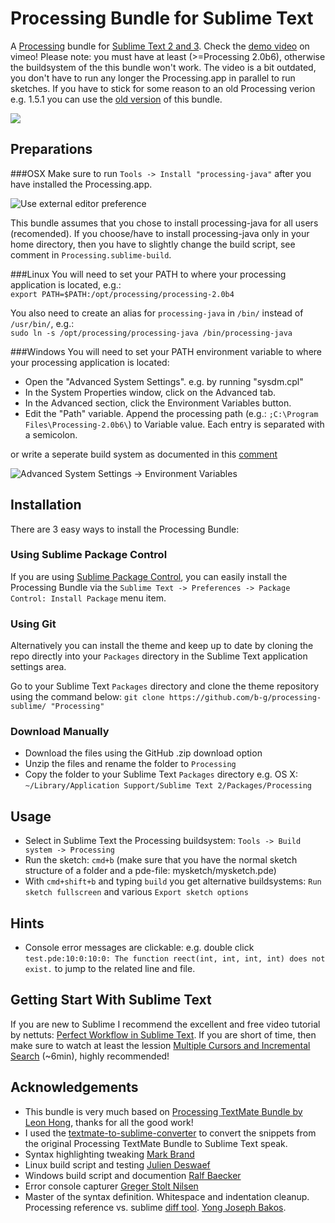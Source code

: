 # Processing Bundle for Sublime Text

A [Processing](http://processing.org/) bundle for [Sublime Text 2 and 3](http://www.sublimetext.com/). Check the [demo video](https://vimeo.com/45573600) on vimeo!
Please note: you must have at least (>=Processing 2.0b6), otherwise the buildsystem of the this bundle won't work. The video is a bit outdated, you don't have to run any longer the Processing.app in parallel to run sketches. If you have to stick for some reason to an old Processing verion e.g. 1.5.1 you can use the [old version](https://github.com/b-g/processing-sublime/tags) of this bundle.

[<img src="https://github.com/b-g/processing-sublime/raw/master/Images/overview.png">](https://vimeo.com/45573600)

## Preparations
###OSX
Make sure to run `Tools -> Install "processing-java"` after you have installed the Processing.app.

![Use external editor preference](https://github.com/b-g/processing-sublime/raw/master/Images/processing_preferences.gif "Use external editor preference")

This bundle assumes that you chose to install processing-java for all users (recomended). If you choose/have to install processing-java only in your home directory, then you have to slightly change the build script, see comment in `Processing.sublime-build`.

###Linux
You will need to set your PATH to where your processing application is located, e.g.:  
`export PATH=$PATH:/opt/processing/processing-2.0b4`

You also need to create an alias for `processing-java` in `/bin/` instead of `/usr/bin/`, e.g.:  
`sudo ln -s /opt/processing/processing-java /bin/processing-java`

###Windows
You will need to set your PATH environment variable to where your processing application is located:
- Open the "Advanced System Settings". e.g. by running "sysdm.cpl"
- In the System Properties window, click on the Advanced tab.
- In the Advanced section, click the Environment Variables button.
- Edit the "Path" variable. Append the processing path (e.g.: `;C:\Program Files\Processing-2.0b6\`) to Variable value.
  Each entry is separated with a semicolon.

or write a seperate build system as documented in this [comment](https://github.com/b-g/processing-sublime/issues/17#issuecomment-15585500)

![Advanced System Settings -> Environment Variables](https://github.com/b-g/processing-sublime/raw/master/Images/processing_path_windows.gif)

## Installation
There are 3 easy ways to install the Processing Bundle:

### Using Sublime Package Control
If you are using [Sublime Package Control](http://wbond.net/sublime_packages/package_control), you can easily install the Processing Bundle via the `Sublime Text -> Preferences -> Package Control: Install Package` menu item.

### Using Git
Alternatively you can install the theme and keep up to date by cloning the repo directly into your `Packages` directory in the Sublime Text application settings area.

Go to your Sublime Text `Packages` directory and clone the theme repository using the command below:
`git clone https://github.com/b-g/processing-sublime/ "Processing"`

### Download Manually
- Download the files using the GitHub .zip download option
- Unzip the files and rename the folder to `Processing`
- Copy the folder to your Sublime Text `Packages` directory e.g. OS X: `~/Library/Application Support/Sublime Text 2/Packages/Processing`

## Usage
- Select in Sublime Text the Processing buildsystem: `Tools -> Build system -> Processing`
- Run the sketch: `cmd+b` (make sure that you have the normal sketch structure of a folder and a pde-file: mysketch/mysketch.pde)
- With `cmd+shift+b` and typing `build` you get alternative buildsystems: `Run sketch fullscreen` and various `Export sketch options`

## Hints
- Console error messages are clickable: e.g. double click `test.pde:10:0:10:0: The function reect(int, int, int, int) does not exist.` to jump to the related line and file.

## Getting Start With Sublime Text
If you are new to Sublime I recommend the excellent and free video tutorial by nettuts: [Perfect Workflow in Sublime Text](http://net.tutsplus.com/articles/news/perfect-workflow-in-sublime-text-free-course/). If you are short of time, then make sure to watch at least the lession [Multiple Cursors and Incremental Search]( https://tutsplus.com/lesson/multiple-cursors-and-incremental-search/) (~6min), highly recommended!

## Acknowledgements
- This bundle is very much based on [Processing TextMate Bundle by Leon Hong](http://www.onebitwonder.com/projects/processing/), thanks for all the good work!
- I used the [textmate-to-sublime-converter](https://github.com/srbs/textmate-to-sublime-converter) to convert the snippets from the original Processing TextMate Bundle to Sublime Text speak.
- Syntax highlighting tweaking [Mark Brand](https://github.com/ignism)
- Linux build script and testing [Julien Deswaef](http://xuv.be/)
- Windows build script and documention [Ralf Baecker](http://github.com/rlfbckr)
- Error console capturer [Greger Stolt Nilsen](http://gregerstoltnilsen.net/)
- Master of the syntax definition. Whitespace and indentation cleanup. Processing reference vs. sublime [diff tool](https://github.com/ybakos/processing-sublime-util). [Yong Joseph Bakos](http://yongbakos.com/).
